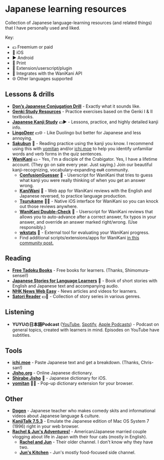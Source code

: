 # Japanese learning resources

Collection of Japanese language-learning resources (and related things) that I have personally used and liked.

Key:
- 💵 Freemium or paid
- 📱 iOS
- ▶️ Android
- 📖 Print
- 📜 Extension/userscript/plugin
- 🦀 Integrates with the WaniKani API
- 🌐 Other languages supported

## Lessons & drills

- **[Don’s Japanese Conjugation Drill](https://wkdonc.github.io/conjugation/drill.html)** - Exactly what it sounds like.
- **[Genki Study Resources](https://sethclydesdale.github.io/genki-study-resources/lessons-3rd/)** - Practice exercises based on the Genki I & II textbooks.
- **[Japanese Kanji Study](https://play.google.com/store/apps/details?id=com.mindtwisted.kanjistudy)** 💵▶️ - Lessons, practice, and highly detailed kanji info. 
- **[LingoDeer](https://www.lingodeer.com/)** 💵🌐 - Like Duolingo but better for Japanese and less annoying. 
- **[Sakubun](https://sakubun.xyz/)** 🦀 - Reading practice using the kanji you know. I recommend using this with [yomitan](https://yomitan.wiki/) and/or [ichi.moe](https://ichi.moe/) to help you identify unfamiliar words and verb forms in the quiz sentences.
- **[WaniKani](https://www.wanikani.com/)** 💵 - Yes, I'm a disciple of the Crabigator. Yes, I have a lifetime account. (They go on sale every year. Just saying.) Join our beautiful kanji-recognizing, vocabulary-expanding ~~cult~~ community.
  - **[ConfusionGuesser](https://community.wanikani.com/t/userscript-confusionguesser/38432)** 📜 - Userscript for WaniKani that tries to guess what kanji you were really thinking of when you get an answer wrong.
  - **[KaniWani](https://www.kaniwani.com/welcome)** 🦀 - Web app for WaniKani reviews with the English and Japanese reversed, to practice language production. 
  - **[Tsurukame](https://apps.apple.com/us/app/tsurukame-for-wanikani/id1367114761)** 📱🦀 - Native iOS interface for WaniKani so you can knock out those reviews anywhere.
  - **[WaniKani Double-Check](https://community.wanikani.com/t/userscript-double-check-version-2x/31456)** 📜 - Userscript for WaniKani reviews that allows you to auto-advance after a correct answer, fix typos in your answer, and override an answer marked right/wrong. (Use responsibly.)
  - **[wkstats](https://www.wkstats.com/login)** 🦀 - External tool for evaluating your WaniKani progress.
  - Find additional scripts/extensions/apps for WaniKani [in this community post.](https://community.wanikani.com/t/the-new-and-improved-list-of-api-and-third-party-apps/7694)

## Reading

- **[Free Tadoku Books](https://tadoku.org/japanese/en/free-books-en/)** - Free books for learners. (Thanks, Shimomura-sensei!)
- **[Japanese Stories for Language Learners](https://www.tuttlepublishing.com/japan/japanese-stories-for-language-learners)** 📖 - Book of short stories with English and Japanese text and accompanying audio. 
- **[NHK News Web Easy](https://www3.nhk.or.jp/news/easy/)** - News articles and videos for learners.
- **[Satori Reader](https://www.satorireader.com/)** 💵🦀 - Collection of story series in various genres.

## Listening

- **YUYUの日本語Podcast** ([YouTube](https://www.youtube.com/channel/UC8dWfySP_cKDMFj6aFfQbFA), [Spotify](https://open.spotify.com/show/0hQDsR0brfk88Nls8fydo4), [Apple Podcasts](https://podcasts.apple.com/us/podcast/yuyu%E3%81%AE%E6%97%A5%E6%9C%AC%E8%AA%9Epodcast-japanese-podcast/id1480155677)) - Podcast on general topics, created with learners in mind. Episodes on YouTube have subtitles.

## Tools

- **[ichi.moe](https://ichi.moe/)** - Paste Japanese text and get a breakdown. (Thanks, Chris-san!)
- **[Jisho.org](https://jisho.org/)** - Online Japanese dictionary.
- **[Shirabe Jisho](https://ricoapps.com/)** 📱 - Japanese dictionary for iOS.
- **[yomitan](https://yomitan.wiki/)** 📜🌐 - Pop-up dictionary extension for your browser.

## Other

- **[Dogen](https://www.youtube.com/@Dogen)** - Japanese teacher who makes comedy skits and informational videos about Japanese language & culture.
- **[KanjiTalk 7.5.3](https://infinitemac.org/1996/KanjiTalk%207.5.3)** - Emulate the Japanese edition of Mac OS System 7 (1996) right in your web browser.
- **[Rachel & Jun's Adventures!](https://www.youtube.com/@RachelandJunAdventures)** - American/Japanese married couple vlogging about life in Japan with their four cats (mostly in English).
  - **[Rachel and Jun](https://www.youtube.com/@RachelandJun/videos)** - Their older channel. I don't know why they have two.
  - **[Jun's Kitchen](https://www.youtube.com/@JunsKitchen)** - Jun's mostly food-focused side channel.
